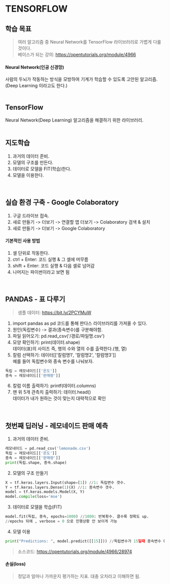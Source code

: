 # TENSORFLOW

## 학습 목표
>여러 알고리즘 중 Neural Network를 TensorFlow 라이브러리로 가볍게 다룰 것이다.<br/>
베이스가 되는 강의: https://opentutorials.org/module/4966<br/>

#### Neural Network(인공 신경망)
사람의 두뇌가 작동하는 방식을 모방하여 기계가 학습할 수 있도록 고안된 알고리즘. (Deep Learning 이라고도 한다.)<br/><br/>

## TensorFlow
Neural Network(Deep Learning) 알고리즘을 해결하기 위한 라이브러리.<br/>
<br/>

## 지도학습
1. 과거의 데이터 준비.
2. 모델의 구조를 만든다.
3. 데이터로 모델을 FIT(학습)한다.
4. 모델을 이용한다.
<br/>

## 실습 환경 구축 - Google Colaboratory
1. 구글 드라이브 접속.
2. 새로 만들기 -> 더보기 -> 연결할 앱 더보기 -> Colaboratory 검색 & 설치
3. 새로 만들기 -> 더보기 -> Google Colaboratory

#### 기본적인 사용 방법
1. 셀 단위로 작동한다.
2. ctrl + Enter: 코드 실행 & 그 셀에 머무름
3. shift + Enter: 코드 실행 & 다음 셀로 넘어감
4. 나머지는 파이썬이라고 보면 됨
<br/>

## PANDAS - 표 다루기
>샘플 데이터: https://bit.ly/2PCYMuW<br/>
1. import pandas as pd 코드를 통해 판다스 라이브러리를 가져올 수 있다.
2. 원인(독립변수) -> 결과(종속변수)를 구분해야함.
3. 파일 읽어오기: pd.read_csv('/경로/파일명.csv')
4. 모양 확인하기: print(데이터.shape)<br/>데이터(표)의 사이즈 즉, 행의 수와 열의 수를 출력한다.(행, 열)
5. 칼럼 선택하기: 데이터[['칼럼명1', '칼럼명2', '칼럼명3']]<br/>예를 들어 독립변수와 종속 변수를 나눠보자.<br/>
```py
독립 = 레모네이드[['온도']]
종속 = 레모네이드[['판매량']]
```
6. 칼럼 이름 출력하기: printf(데이터.columns)
7. 맨 위 5개 관측치 출력하기: 데이터.head()<br/>데이터가 내가 원하는 것이 맞는지 대략적으로 확인
<br/>

## 첫번째 딥러닝 - 레모네이드 판매 예측
1. 과거의 데이터 준비.<br/>
```py
레모네이드 = pd.read_csv('lemonade.csv')
독립 = 레모네이드[['온도']]
종속 = 레모네이드[['판매량']]
print(독립.shape, 종속.shape)
```
2. 모델의 구조 만들기<br/>
```py
X = tf.keras.layers.Input(shape=[1]) //1: 독립변수 갯수.
Y = tf.keras.layers.Dense(1)(X) //1: 종속변수 갯수.
model = tf.keras.models.Model(X, Y)
model.compile(loss='mse')
```
3. 데이터로 모델을 학습(FIT)<br/>
```py
model.fit(독립, 종속, epochs=1000) //1000: 반복횟수. 클수록 정확도 up.
//epochs 뒤에 , verbose = 0 으로 진행상황 안 보이게 가능
```
4. 모델 이용<br/>
```py
print("Predictions: ", model.predict([[15]])) //독립변수가 15일때 종속변수 예측.
```
>소스코드: https://opentutorials.org/module/4966/28974

#### 손실(loss)
>정답과 얼마나 가까운지 평가하는 지표. 대충 오차라고 이해하면 됨.<br/>
